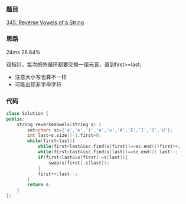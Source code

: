 ### 题目
[345. Reverse Vowels of a String](https://leetcode-cn.com/problems/reverse-vowels-of-a-string/submissions/)
### 思路
24ms 28.64%

双指针，每次的外循环都要交换一组元音，直到first>=last;

+ 注意大小写也算不一样
+ 可能出现非字母字符
### 代码

```c++
class Solution {
public:
    string reverseVowels(string s) {
        set<char> sc={'a','e','i','o','u','A','E','I','O','U'};
        int last=s.size()-1,first=0;
        while(first<last){
            while(first<last&&sc.find(s[first])==sc.end())first++;
            while(first<last&&sc.find(s[last])==sc.end()) last--;
            if(first<last&&s[first]!=s[last]){
                swap(s[first],s[last]);
            }
            first++;last--;
        }
        return s;
    }
};
```
